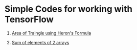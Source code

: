 # Simple Codes for working with TensorFlow

1. [Area of Traingle using Heron's Formula](./area_traingle.py)

2. [Sum of elements of 2 arrays](./sum_array.py)